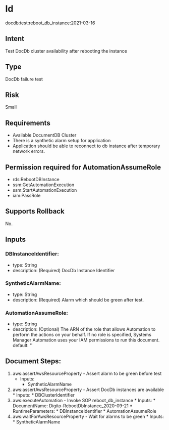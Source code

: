 # Id
docdb:test:reboot_db_instance:2021-03-16

## Intent
Test DocDb cluster availability after rebooting the instance

## Type
DocDb failure test

## Risk
Small

## Requirements
* Available DocumentDB Cluster
* There is a synthetic alarm setup for application
* Application should be able to reconnect to db instance after temporary network errors.

## Permission required for AutomationAssumeRole
* rds:RebootDBInstance
* ssm:GetAutomationExecution
* ssm:StartAutomationExecution
* iam:PassRole

## Supports Rollback
No.

## Inputs
### DBInstanceIdentifier:
* type: String
* description: (Required) DocDb Instance Identifier
### SyntheticAlarmName:
* type: String
* description: (Required) Alarm which should be green after test.
### AutomationAssumeRole:
* type: String
* description:
  (Optional) The ARN of the role that allows Automation to perform
  the actions on your behalf. If no role is specified, Systems Manager Automation
  uses your IAM permissions to run this document.
  default: ''

## Document Steps:
1. aws:assertAwsResourceProperty - Assert alarm to be green before test
   * Inputs:
        * SyntheticAlarmName
2. aws:assertAwsResourceProperty - Assert DocDb instances are available
        * Inputs:
            * DBClusterIdentifier
3. aws:executeAutomation - Invoke SOP reboot_db_instance
        * Inputs:
            * DocumentName: Digito-RebootDbInstance_2020-09-21
            * RuntimeParameters:
                * DBInstanceIdentifier
                * AutomationAssumeRole
4. aws:waitForAwsResourceProperty - Wait for alarms to be green
        * Inputs:
            * SyntheticAlarmName
